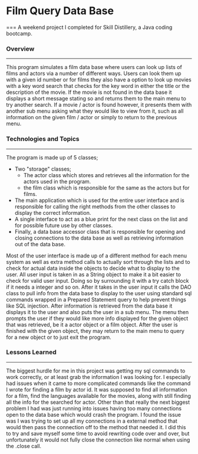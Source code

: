 # Film Query Data Base
===
A weekend project I completed for Skill Distillery, a Java coding bootcamp.

### Overview
---
This program simulates a film data base where users can look up lists of films and actors via a number of different ways. Users can look them up with a given id number or for films they also have a option to look up movies with a key word search that checks for the key word in either the title or the description of the movie. If the movie is not found in the data base it displays a short message stating so and returns them to the main menu to try another search. If a movie / actor is found however, it presents them with another sub menu asking what they would like to view from it, such as all information on the given film / actor or simply to return to the previous menu.

### Technologies and Topics
---
The program is made up of 5 classes;
* Two "storage" classes;
  * The actor class which stores and retrieves all the information for the actors used in the program.
  * the film class which is responsible for the same as the actors but for films.
* The main application which is used for the entire user interface and is responsible for calling the right methods from the other classes to display the correct   information.
* A single interface to act as a blue print for the next class on the list and for possible future use by other classes.
* Finally, a data base accessor class that is responsible for opening and closing connections to the data base as well as retrieving information out of the data base.

Most of the user interface is made up of a different method for each menu system as well as extra method calls to actually sort through the lists and to check for actual data inside the objects to decide what to display to the user. All user input is taken in as a String object to make it a bit easier to check for valid user input. Doing so by surrounding it with a try catch block if it needs a integer and so on. After it takes in the user input it calls the DAO class to pull info from the data base to display to the user using standard sql commands wrapped in a Prepared Statement query to help prevent things like SQL injection. After information is retrieved from the data base it displays it to the user and also puts the user in a sub menu. The menu then prompts the user if they would like more info displayed for the given object that was retrieved, be it a actor object or a film object. After the user is finished with the given object, they may return to the main menu to query for a new object or to just exit the program.

### Lessons Learned
---
The biggest hurdle for me in this project was getting my sql commands to work correctly, or at least grab the information I was looking for. I especially had issues when it came to more complicated commands like the command I wrote for finding a film by actor id. It was supposed to find all information for a film, find the languages available for the movies, along with still finding all the info for the searched for actor. Other than that really the next biggest problem I had was just running into issues having too many connections open to the data base which would crash the program. I found the issue was I was trying to set up all my connections in a external method that would then pass the connection off to the method that needed it. I did this to try and save myself some time to avoid rewriting code over and over, but unfortunately it would not fully close the connection like normal when using the .close call. 
